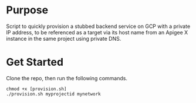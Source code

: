 # Purpose 

Script to quickly provision a stubbed backend service on GCP with a private IP address, to be referenced as a target via its host name from an Apigee X instance in the same project using private DNS. 

# Get Started

Clone the repo, then run the following commands.

```
chmod +x [provision.sh]
./provision.sh myprojectid mynetwork
```
